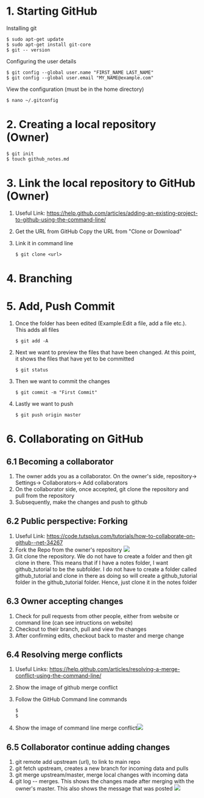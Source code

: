 # 1. Starting GitHub

Installing git 

```
$ sudo apt-get update
$ sudo apt-get install git-core 
$ git -- version 
```

Configuring the user details 

```
$ git config --global user.name "FIRST_NAME LAST_NAME"
$ git config --global user.email "MY_NAME@example.com"
```

View the configuration (must be in the home directory)

```
$ nano ~/.gitconfig
```

# 2. Creating a local repository (Owner)

```
$ git init 
$ touch github_notes.md
```

# 3. Link the local repository to GitHub (Owner)

1. Useful Link: https://help.github.com/articles/adding-an-existing-project-to-github-using-the-command-line/

2. Get the URL from GitHub Copy the URL from "Clone or Download"

3. Link it in command line

   ```
   $ git clone <url>
   ```

# 4. Branching

# 5. Add, Push Commit 

1. Once the folder has been edited (Example:Edit a file, add a file etc.). This adds all files 

   ```
   $ git add -A
   ```

2. Next we want to preview the files that have been changed. At this point, it shows the files that have yet to be committed 

   ```
   $ git status
   ```

3. Then we want to commit the changes 

   ```
   $ git commit -m "First Commit"
   ```

4. Lastly we want to push 

   ```
   $ git push origin master 
   ```

# 6. Collaborating on GitHub 

## 6.1 Becoming a collaborator 

1. The owner adds you as a collaborator. On the owner's side, repository-> Settings-> Collaborators-> Add collaborators  
2. On the collaborator side, once accepted, git clone the repository and pull from the repository 
3. Subsequently, make the changes and push to github 

## 6.2 Public perspective: Forking 

1. Useful Link: https://code.tutsplus.com/tutorials/how-to-collaborate-on-github--net-34267
2. Fork the Repo from the owner's repository
  ![](assets/fork_image.png) 
3. Git clone the repository. We do not have to create a folder and then git clone in there. This means that if I have a notes folder, I want github_tutorial to be the subfolder. I do not have to create a folder called github_tutorial and clone in there as doing so will create a github_tutorial folder in the github_tutorial folder. Hence, just clone it in the notes folder 

## 6.3 Owner accepting changes

1. Check for pull requests from other people, either from website or command line (can see intructions on website)
2. Checkout to their branch, pull and view the changes
3. After confirming edits, checkout back to master and merge change

## 6.4 Resolving merge conflicts

1. Useful Links: https://help.github.com/articles/resolving-a-merge-conflict-using-the-command-line/

2. Show the image of github merge conflict 

3. Follow the GitHub Command line commands 

   ```
   $
   $
   ```

4. Show the image of command line merge conflict![](assets/)

## 6.5 Collaborator continue adding changes

1. git remote add upstream (url), to link to main repo
2. git fetch upstream, creates a new branch for incoming data and pulls
3. git merge upstream/master, merge local changes with incoming data
4. git log -- merges. This shows the changes made after merging with the owner's master. This also shows the message that was posted ![](assets/merge_history.png)
